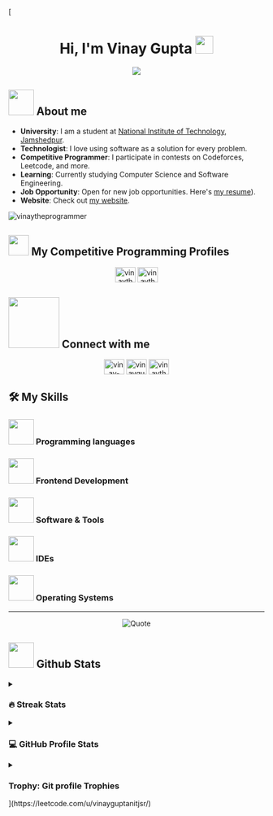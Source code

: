 [<h1 align="center">Hi, I'm Vinay Gupta <img src="https://media.giphy.com/media/hvRJCLFzcasrR4ia7z/giphy.gif" width="35"></h1>
<p align="center">
  <img src="https://readme-typing-svg.herokuapp.com?font=Time+New+Roman&color=%23C8BE25&size=25&center=true&vCenter=true&width=600&height=100&lines=Software+Engineer;Computer+Science+Student;Web+Developer;Always+learning+new+things">
</p>

## <img src="https://github.com/7oSkaaa/7oSkaaa/blob/main/Images/about_me.gif?raw=true" width="50"> About me

- **University**: I am a student at [National Institute of Technology, Jamshedpur](https://www.nitjsr.ac.in/).
- **Technologist**: I love using software as a solution for every problem.
- **Competitive Programmer**: I participate in contests on Codeforces, Leetcode, and more.
- **Learning**: Currently studying Computer Science and Software Engineering.
- **Job Opportunity**: Open for new job opportunities. Here's [my resume](https://drive.google.com/file/d/10jw0cHZTsfk3xTYF_GJxJURiwvheYb4x/view?usp=drive_link)).
- **Website**: Check out [my website](https://github.com/vinaytheprogrammer).

<p align="left"> <img src="https://komarev.com/ghpvc/?username=vinaytheprogrammer&label=Profile%20views&color=0e75b6&style=flat" alt="vinaytheprogrammer" /> </p>

## <img src="https://github.com/7oSkaaa/7oSkaaa/blob/main/Images/competitive_programming_profile.png?raw=true" width="40"> My Competitive Programming Profiles

<p align="center">
<a href="https://codeforces.com/profile/vinaytheprogrammer" target="_blank"><img align="center" src="https://raw.githubusercontent.com/rahuldkjain/github-profile-readme-generator/master/src/images/icons/Social/codeforces.svg" alt="vinaytheprogrammer" height="30" width="40" /></a>
<a href="https://leetcode.com/u/vinayguptanitjsr/" target="_blank"><img align="center" src="https://raw.githubusercontent.com/rahuldkjain/github-profile-readme-generator/master/src/images/icons/Social/leet-code.svg" alt="vinaytheprogrammer" height="30" width="40" /></a>
<!-- Add other profiles -->
</p>

## <img src="https://github.com/7oSkaaa/7oSkaaa/blob/main/Images/Connect-with-me.gif?raw=true" width="100"> Connect with me

<p align="center">
<a href="https://linkedin.com/in/vinay-gupta-3179b5185" target="_blank"><img align="center" src="https://raw.githubusercontent.com/rahuldkjain/github-profile-readme-generator/master/src/images/icons/Social/linked-in-alt.svg" alt="vinay-gupta-3179b5185" height="30" width="40" /></a>
<a href="https://instagram.com/vinaygupta017" target="_blank"><img align="center" src="https://raw.githubusercontent.com/rahuldkjain/github-profile-readme-generator/master/src/images/icons/Social/instagram.svg" alt="vinaygupta017" height="30" width="40" /></a>
<a href="https://fb.com/vinaytheprogrammer" target="_blank"><img align="center" src="https://raw.githubusercontent.com/rahuldkjain/github-profile-readme-generator/master/src/images/icons/Social/facebook.svg" alt="vinaytheprogrammer" height="30" width="40" /></a>   
</p>

## 🛠 My Skills

### <img src="https://github.com/7oSkaaa/7oSkaaa/blob/main/Images/Programming_Languages.gif?raw=true" width="50"> Programming languages

<!-- Add your programming languages here -->

### <img src="https://github.com/7oSkaaa/7oSkaaa/blob/main/Images/Front_End.gif?raw=true" width="50"> Frontend Development

<!-- Add your frontend skills here -->

 ### <img src="https://github.com/7oSkaaa/7oSkaaa/blob/main/Images/Software_Tools.gif?raw=true" width="50"> Software & Tools

<!-- Add your software and tools skills here -->

 ### <img src="https://github.com/7oSkaaa/7oSkaaa/blob/main/Images/IDEs.gif?raw=true" width="50"> IDEs

<!-- Add your IDEs here -->

 ### <img src="https://github.com/7oSkaaa/7oSkaaa/blob/main/Images/OS.gif?raw=true" width="50"> Operating Systems

<!-- Add your operating systems here -->

---

<p align="center">
	 <img alt="Quote" src="https://quotes-github-readme.vercel.app/api?type=horizontal&theme=tokyonight&animation=grow_out_in&quoteCategory=programming">
</p>

## <img src="https://github.com/7oSkaaa/7oSkaaa/blob/main/Images/Statistics.gif?raw=true" width="50"> Github Stats

<details><summary><h3> 🔥 Streak Stats</h3></summary>

----	

<p align="center"><img src="https://github-readme-streak-stats.herokuapp.com/?user=vinaytheprogrammer&theme=tokyonight_duo" alt="vinaytheprogrammer" /></p>

</details>
  
<details><summary><h3>💻 GitHub Profile Stats</h3></summary>

----

<p align="center">
    <img alt="Vinaytheprogrammer's Github Stats" src="https://github-readme-stats.vercel.app/api?username=vinaytheprogrammer&show_icons=true&count_private=true&locale=en&theme=tokyonight&layout=compact" height="230px"/>
    <img src="https://github-readme-stats.vercel.app/api/top-langs?username=vinaytheprogrammer&langs_count=10&show_icons=true&locale=en&theme=tokyonight"  height="230px"/>
</p>

<b>Note:</b> Top languages is only a metric of the languages my public code consists of and doesn't reflect experience or skill level.
</details>

<details><summary> <h3> Trophy: Git profile Trophies </h3></summary>

----

<p align="center"> <img src="https://github-profile-trophy.vercel.app/?username=vinaytheprogrammer&layout=compact&theme=tokyonight&column=4&margin-w=15&margin-h=15" alt="vinaytheprogrammer" /> </p>

</details>
](https://leetcode.com/u/vinayguptanitjsr/)

